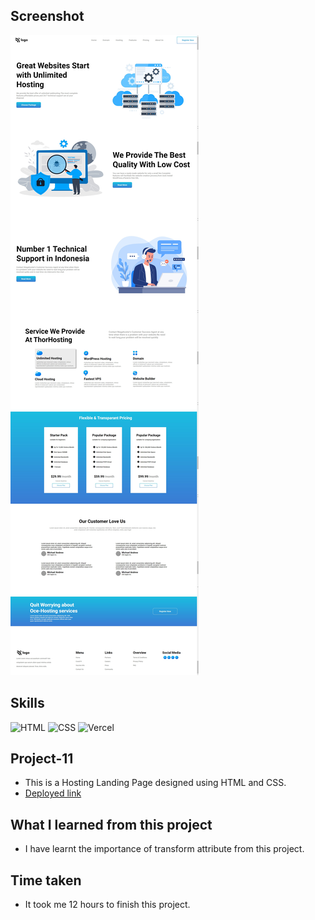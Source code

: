 ## Screenshot
![Project screenshot](./Images/project-11%20screenshot.png)

## Skills
![HTML](https://img.shields.io/badge/HTML5-E34F26?style=for-the-badge&logo=html5&logoColor=white) 
![CSS](https://img.shields.io/badge/CSS3-1572B6?style=for-the-badge&logo=css3&logoColor=white)
![Vercel](https://img.shields.io/badge/Vercel-000000?style=for-the-badge&logo=vercel&logoColor=white) 

## Project-11
- This is a Hosting Landing Page designed using HTML and CSS.
- [Deployed link](https://robin-project-11.vercel.app/)

## What I learned from this project
- I have learnt the importance of transform attribute from this project.

## Time taken
- It took me 12 hours to finish this project.